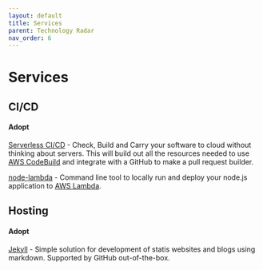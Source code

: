 ```yaml
---
layout: default
title: Services
parent: Technology Radar
nav_order: 6
---
```


# Services

## CI/CD

#### Adopt

[Serverless CI/CD](https://github.com/fogfish/pull-request-builder) - Check, Build and Carry your software to cloud without thinking about servers. This will build out all the resources needed to use [AWS CodeBuild](https://aws.amazon.com/codebuild/) and integrate with a GitHub to make a pull request builder.

[node-lambda](https://github.com/motdotla/node-lambda) - Command line tool to locally run and deploy your node.js application to [AWS Lambda](http://aws.amazon.com/lambda/).

## Hosting

#### Adopt

[Jekyll](https://jekyllrb.com) - Simple solution for development of statis websites and blogs using markdown. Supported by GitHub out-of-the-box.
